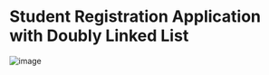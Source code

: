 # Student Registration Application with Doubly Linked List
![image](https://user-images.githubusercontent.com/73706248/204821889-28cb27f3-7748-4fe9-9ae4-4eb07dc74797.png)

